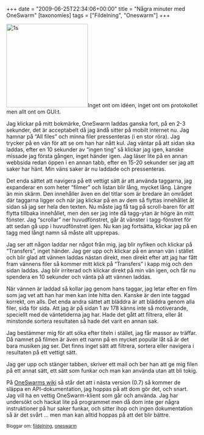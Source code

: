 +++
date = "2009-06-25T22:34:06+00:00"
title = "Några minuter med OneSwarm"
[taxonomies]
tags = ["Fildelning", "Oneswarm"]
+++

<img class="alignright size-full wp-image-155" title="1s" src="/images/2009/06/1s.gif" alt="1s" width="214" height="219" />Inget ont om idéen, inget ont om protokollet men allt ont om GUI:t.

Jag klickar på mitt bokmärke, OneSwarm laddas ganska fort, på en 2-3 sekunder, det är acceptabelt då jag ändå sitter på mobilt internet nu. Jag hamnar på &#8220;All files&#8221; och minna filer pressenteras (i en stor röra). Jag trycker på en vän för att se om han har nått kul. Jag väntar på att sidan ska laddas, efter en 10 sekunder av &#8220;ingen ting&#8221; så klickar jag igen, kanske missade jag första gången, inget händer igen. Jag läser lite på en annan webbsida redan öppen i en annan tabb, efter en 15-20 sekunder ser jag att saker har hänt. Min väns saker är nu laddade och pressenteras.

Det enda sättet att navigera på ett vettigt sätt är att använda taggarna, jag expanderar en som heter &#8220;filmer&#8221; och listan blir lång, mycket lång. Längre än min skärm. Den innehåller även en del titlar som är bredare än området där taggarna ligger och när jag klickar på en av dem så flyttas innehållet åt sidan så jag ser hela den texten. Nu måste jag få tag på scroll-baren för att flytta tillbaka innehållet, men den ser jag inte då tagg-ytan är högre än mitt fönster. Jag &#8220;scrollar&#8221; ner huvudfönstret, går åt vänster i tagg-fönstret för att sedan gå upp i huvudfönstret igen. Nu kan jag fortsätta, klickar jag på en tagg med långt namn så måste allt upprepas.

Jag ser att någon laddar ner något från mig, jag blir nyfiken och klickar på &#8220;Transfers&#8221;, inget händer. Jag ger upp och klickar på en annan vän i stället och blir glad att vännen laddas nästan direkt, men direkt efter att jag har fått fram vännens filer så kommer mitt klick på &#8220;Transfers&#8221; i kapp mig och den sidan laddas. Jag blir irriterad och klickar direkt på min vän igen, och får nu spendera en 10 sekunder och vänta på att vännen laddas.

När vännen är laddad så kollar jag genom hans taggar, jag letar efter en film som jag vet att han har men kan inte hitta den. Kanske är den inte taggad korrekt, om alls. Det enda andra sättet att bläddra är att bläddra genom alla filer, sida för sida. Att jag är på sidan 1 av 178 känns inte så motiverande, speciellt med de väntetiderna jag har. Hade det gått att filtrera, eller åt minstonde sortera resultaten så hade det varit en annan sak.

Jag bestämmer mig för att söka efter titeln i stället, jag får massor av träffar. Då namnet på filmen är även ett namn på en mycket populär låt så är det bara musiken jag ser. Det finns inget sätt att filtrera, sortera eller navigera i resultaten på ett vettigt sätt.

Jag ger upp och stänger tabben, skriver ett mail och ber han att ge mig filen på ett annat sätt, ett sätt som funkar och man kan använda utan att bli tokig.

På [OneSwarms wiki][1] så står det att i nästa version (0.7) så kommer de släppa en API-dokumentation, jag hoppas på att dom gör det, och snart. Jag vill ha en vettig OneSwarm-klient som går och använda. Jag har undersökt och hackat lite på programmet men då dom inte ger några instruktioner på hur saker funkar, och sitter ihop och ingen dokumentation så är det svårt &#8230; men man kan alltid hoppas på att det blir bättre.

<small> <p class='technorati-tags'>
  Bloggar om: <a class='technorati-link' href='http://bloggar.se/om/fildelning' rel='tag' target='_self'>fildelning</a>, <a class='technorati-link' href='http://bloggar.se/om/oneswarm' rel='tag' target='_self'>oneswarm</a>
</p></small>

 [1]: https://web.archive.org/web/20090415110953/http://wiki.oneswarm.org/index.php/Version_0.7
